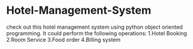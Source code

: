 # Hotel-Management-System
check out this hotel management system using python object oriented programming.
It could perform the following operations:
1.Hotel Booking
2.Room Service
3.Food order
4.Billing system
